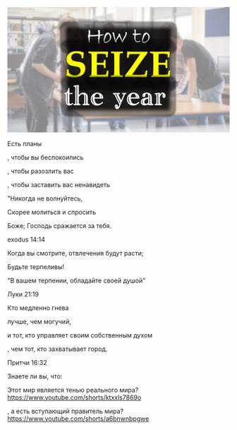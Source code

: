 ![Video cover image](../cover.jpg "cover photo")

Есть планы

, чтобы вы беспокоились

, чтобы разозлить вас

, чтобы заставить вас ненавидеть

"Никогда не волнуйтесь,

Скорее молиться и спросить

Боже;  Господь сражается за тебя.

exodus 14:14

Когда вы смотрите, отвлечения будут расти;

Будьте терпеливы!

"В вашем терпении, обладайте своей душой"

Луки 21:19

Кто медленно гнева

лучше, чем могучий,

и тот, кто управляет своим собственным духом

, чем тот, кто захватывает город.

Притчи 16:32

Знаете ли вы, что:

Этот мир является тенью реального мира? https://www.youtube.com/shorts/ktxxls7869o

, а есть вступающий правитель мира? https://www.youtube.com/shorts/a6bnwnbpgwe
